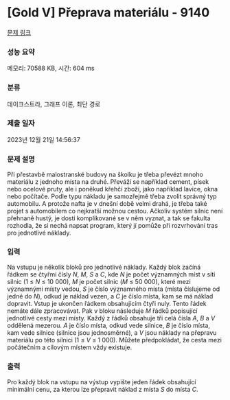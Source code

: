 # [Gold V] Přeprava materiálu - 9140 

[문제 링크](https://www.acmicpc.net/problem/9140) 

### 성능 요약

메모리: 70588 KB, 시간: 604 ms

### 분류

데이크스트라, 그래프 이론, 최단 경로

### 제출 일자

2023년 12월 21일 14:56:37

### 문제 설명

<p>Při přestavbě malostranské budovy na školku je třeba převézt mnoho materiálu z jednoho místa na druhé. Převáží se například cement, písek nebo ocelové pruty, ale i poněkud křehčí zboží, jako například lavice, okna nebo počítače. Podle typu nákladu je samozřejmě třeba zvolit správný typ automobilu. A protože nafta je v dnešní době velmi drahá, je třeba také projet s automobilem co nejkratší možnou cestou. Ačkoliv systém silnic není přehnaně hustý, je dosti komplikované se v něm vyznat, a tak se fakulta rozhodla, že si nechá napsat program, který jí pomůže při rozvrhování tras pro jednotlivé náklady.</p>

### 입력 

 <p>Na vstupu je několik bloků pro jednotlivé náklady. Každý blok začíná řádkem se čtyřmi čísly <var>N</var>, <var>M</var>, <var>S</var> a <var>C</var>, kde <var>N</var> je počet významných míst v síti silnic (1 ≤ <var>N</var> ≤ 10 000), <var>M</var> je počet silnic (<var>M</var> ≤ 50 000), které mezi významnými místy vedou, <var>S</var> je číslo významného místa (místa číslujeme od jedné do <var>N</var>), odkud je náklad vezen, a <var>C</var> je číslo místa, kam se má náklad dopravit. Vstup je ukončen řádkem obsahujícím čtyři nuly. Tento řádek nemáte dále zpracovávat. Pak v bloku následuje <var>M</var> řádků popisující jednotlivé cesty mezi místy. Každý z řádků obsahuje tři celá čísla <var>A</var>, <var>B</var> a <var>V</var> oddělená mezerou. <var>A</var> je číslo místa, odkud vede silnice, <var>B</var> je číslo místa, kam vede silnice (silnice jsou jednosměrné), a <var>V</var> jsou náklady na přepravu materiálu po této silnici (1 ≤ <var>V</var> ≤ 1 000). Můžete předpokládat, že cesta mezi počátečním a cílovým místem vždy existuje.</p>

### 출력 

 <p>Pro každý blok na vstupu na výstup vypište jeden řádek obsahující minimální cenu, za kterou lze přepravit náklad z místa <var>S</var> do místa <var>C</var>.</p>

